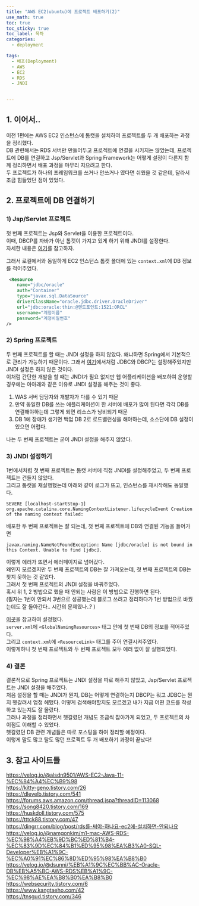 ```yaml
---
title: "AWS EC2(ubuntu)에 프로젝트 배포하기(2)"
use_math: true 
toc: true
toc_sticky: true
toc_label: 목차
categories:
  - deployment

tags:
  - 배포(Deployment)
  - AWS
  - EC2
  - RDS
  - JNDI
 

---
```




## 1. 이어서..  

이전 1편에는 AWS EC2 인스턴스에 톰캣을 설치하여 프로젝트를 두 개 배포하는 과정을 정리했다.  
DB 관련해서는 RDS 서버만 만들어두고 프로젝트에 연결을 시키지는 않았는데, 프로젝트에 DB를 연결하고 Jsp/Servlet과 Spring Framework는 어떻게 설정이 다른지 함께 정리하면서 배포 과정을 마무리 지으려고 한다.  
두 프로젝트가 하나의 프레임워크를 쓰거나 안쓰거나 였다면 쉬웠을 것 같은데, 달라서 조금 힘들었던 점이 있었다.  




## 2. 프로젝트에 DB 연결하기  



### 1) Jsp/Servlet 프로젝트  

첫 번째 프로젝트는 Jsp와 Servlet을 이용한 프로젝트이다.   
이때, DBCP를 자바가 아닌 톰캣이 가지고 있게 하기 위해 JNDI를 설정한다.  
자세한 내용은 [여기](https://kkongkeozzang.github.io/study-kh/servlet/jsp/study-54/#3-tomcat%EC%97%90-dbcp-%EC%84%A4%EC%A0%95-%EC%BD%94%EB%93%9C-%EC%A0%81%EC%9A%A9-jndi)를 참고하자.  



그래서 로컬에서와 동일하게 EC2 인스턴스 톰캣 폴더에 있는 `context.xml`에 DB 정보를 적어주었다.   

```xml
 <Resource
	name="jdbc/oracle"
	auth="Container"
	type="javax.sql.DataSource"
	driverClassName="oracle.jdbc.driver.OracleDriver"
	url="jdbc:oracle:thin:@엔드포인트:1521:ORCL"
	username="계정이름"
	password="계정비밀번호"
/>
```


### 2) Spring 프로젝트  

두 번째 프로젝트를 할 때는 JNDI 설정을 하지 않았다. 왜냐하면 Spring에서 기본적으로 관리가 가능하기 때문이다. 그래서 [여기](https://kkongkeozzang.github.io/study-kh/spring/study-78/#1-dbcp)에서처럼 JDBC와 DBCP는 설정해주었지만 JNDI 설정은 하지 않은 것이다.  
이처럼 간단한 개발을 할 때는 JNDI가 필요 없지만 웹 어플리케이션을 배포하여 운영할 경우에는 아아래와 같은 이유로 JNDI 설정을 해주는 것이 좋다.  

1. WAS 서버 담당자와 개발자가 다를 수 있기 때문  
2. 만약 동일한 DB를 쓰는 애플리케이션이 한 서버에 배포가 많이 된다면 각각 DB를 연결해야하는데 그렇게 되면 리소스가 낭비되기 때문  
3. DB 1에 장애가 생기면 백업 DB 2로 로드밸런싱을 해야하는데, 소스단에 DB 설정이 있으면 어렵다.  



나는 두 번째 프로젝트는 굳이 JNDI 설정을 해주지 않았다.

### 3) JNDI 설정하기  

1번에서처럼 첫 번째 프로젝트는 톰캣 서버에 직접 JNDI를 설정해주었고, 두 번째 프로젝트는 건들지 않았다.  
그리고 톰캣을 재실행했는데 아래와 같이 로그가 뜨고, 인스턴스를 재시작해도 동일했다.  

```
SEVERE [localhost-startStop-1] org.apache.catalina.core.NamingContextListener.lifecycleEvent Creation of the naming context failed:  
```

배포한 두 번째 프로젝트는 잘 되는데, 첫 번째 프로젝트에 DB와 연결된 기능을 들어가면   

```
javax.naming.NameNotFoundException: Name [jdbc/oracle] is not bound in this Context. Unable to find [jdbc].
```

이렇게 에러가 뜨면서 에러페이지로 넘어갔다.  
왜인지 모르겠지만 두 번째 프로젝트의 DB는 잘 가져오는데, 첫 번째 프로젝트의 DB는 찾지 못하는 것 같았다.   
그래서 첫 번째 프로젝트의 JNDI 설정을 바꿔주었다.  
혹시 위 1, 2 방법으로 했을 때 안되는 사람은 이 방법으로 진행하면 된다.  
(필자는 1번이 안되서 3번으로 성공했는데 블로그 쓰려고 정리하다가 1번 방법으로 바꿨는데도 잘 돌아간다.. 시간의 문제였나..? )  




[이곳](https://tnsgud.tistory.com/346)을 참고하여 설정했다.  
`server.xml`에  `<GlobalNamingResources>` 태그 안에 첫 번째 DB의 정보를 적어주었다.  
그리고 `context.xml`에 `<ResourceLink>` 태그를 주어 연결시켜주었다.  
이렇게하니 첫 번째 프로젝트와 두 번째 프로젝트 모두 에러 없이 잘 실행되었다.  

### 4) 결론  

결론적으로 Spring 프로젝트는 JNDI 설정을 따로 해주지 않았고, Jsp/Servlet 프로젝트는 JNDI 설정을 해주었다.   
처음 설정을 할 때는 JNDI가 뭔지, DB는 어떻게 연결하는지 DBCP는 뭐고 JDBC는 뭔지 헷갈려서 엄청 헤맸다. 어떻게 검색해야할지도 모르겠고 내가 지금 어떤 코드를 작성하고 있는지도 잘 몰랐다.  
그러나 과정을 정리하면서 헷갈렸던 개념도 조금씩 잡아가게 되었고, 두 프로젝트의 차이점도 이해할 수 있었다.  
헷갈렸던 DB 관련 개념들은 따로 포스팅을 하여 정리할 예정이다.  
이렇게 말도 많고 탈도 많던 프로젝트 두 개 배포하기 과정이 끝났다!  

## 3. 참고 사이트들  

<https://velog.io/@alsdn9501/AWS-EC2-Java-11-%EC%84%A4%EC%B9%98>  
<https://kitty-geno.tistory.com/26>  
<https://dlevelb.tistory.com/541>  
<https://forums.aws.amazon.com/thread.jspa?threadID=113068>  
<https://song8420.tistory.com/169>  
<https://huskdoll.tistory.com/575>  
<https://tttck88.tistory.com/47>  
<https://dingrr.com/blog/post/rds를-써야-하나요-ec2에-설치하면-안되나요>  
<https://velog.io/@namgonkim/m1-mac-AWS-RDS-%EC%98%A4%EB%9D%BC%ED%81%B4-%EC%83%9D%EC%84%B1%ED%95%98%EA%B3%A0-SQL-Developer%EB%A1%9C-%EC%A0%91%EC%86%8D%ED%95%98%EA%B8%B0>  
<https://velog.io/@dsunni/%EB%A1%9C%EC%BB%AC-Oracle-DB%EB%A5%BC-AWS-RDS%EB%A1%9C-%EC%98%AE%EA%B8%B0%EA%B8%B0>  
<https://websecurity.tistory.com/6>  
<https://www.kangtaeho.com/42>  
<https://tnsgud.tistory.com/346>    
